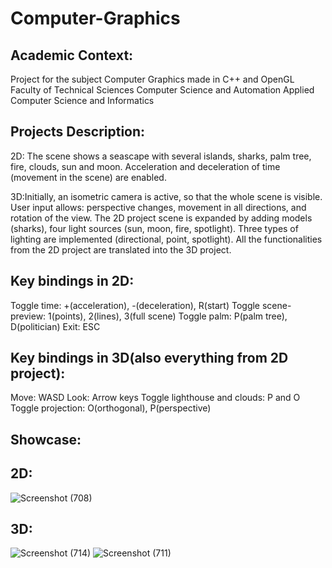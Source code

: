 # Computer-Graphics
## Academic Context:
Project for the subject Computer Graphics made in C++ and OpenGL
Faculty of Technical Sciences
Computer Science and Automation
Applied Computer Science and Informatics

## Projects Description:
2D: The scene shows a seascape with several islands, sharks, palm tree, fire, clouds, sun and moon. Acceleration and deceleration of time (movement in the scene) are enabled.

3D:Initially, an isometric camera is active, so that the whole scene is visible. User input allows: perspective changes, movement in all directions, and rotation of the view. The 2D project scene is expanded by adding models (sharks), four light sources (sun, moon, fire, spotlight). Three types of lighting are implemented (directional, point, spotlight). All the functionalities from the 2D project are translated into the 3D project.
##
## Key bindings in 2D:
Toggle time: +(acceleration), -(deceleration), R(start)
Toggle scene-preview: 1(points), 2(lines), 3(full scene)
Toggle palm: P(palm tree), D(politician) 
Exit: ESC
## Key bindings in 3D(also everything from 2D project):
Move: WASD
Look: Arrow keys
Toggle lighthouse and clouds: P and O
Toggle projection: O(orthogonal), P(perspective)


## Showcase:
## 2D:
![Screenshot (708)](https://github.com/MiljanaMa/Computer-Graphics/assets/116622022/886d63a0-0ce9-4a04-a5cc-d405aaac0d2c)
## 3D:
![Screenshot (714)](https://github.com/MiljanaMa/Computer-Graphics/assets/116622022/bca1bf52-e255-4c6c-ac76-473925aaaf01)
![Screenshot (711)](https://github.com/MiljanaMa/Computer-Graphics/assets/116622022/67f8db5f-8b63-4e13-9731-0b37d3c2bb92)
